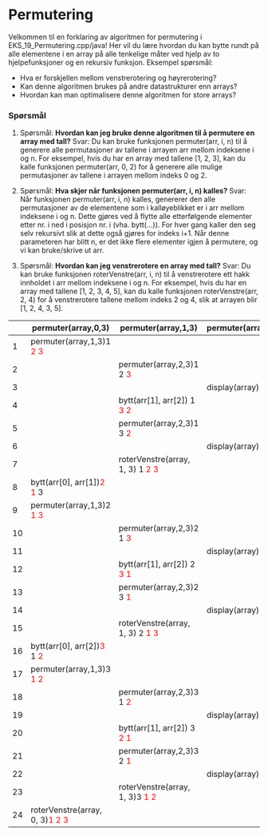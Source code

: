 # Permutering
Velkommen til en forklaring av algoritmen for permutering i EKS_19_Permutering.cpp/java! Her vil du lære hvordan du kan bytte rundt på alle elementene i en array på alle tenkelige måter ved hjelp av to hjelpefunksjoner og en rekursiv funksjon. Eksempel spørsmål:  
- Hva er forskjellen mellom venstrerotering og høyrerotering?  
- Kan denne algoritmen brukes på andre datastrukturer enn arrays?  
- Hvordan kan man optimalisere denne algoritmen for store arrays?

### Spørsmål
1. Spørsmål: **Hvordan kan jeg bruke denne algoritmen til å permutere en array med tall?**
	Svar: Du kan bruke funksjonen permuter(arr, i, n) til å generere alle permutasjoner av tallene i arrayen arr mellom indeksene i og n. For eksempel, hvis du har en array med tallene [1, 2, 3], kan du kalle funksjonen permuter(arr, 0, 2) for å generere alle mulige permutasjoner av tallene i arrayen mellom indeks 0 og 2.

2. Spørsmål: **Hva skjer når funksjonen permuter(arr, i, n) kalles?**
 Svar: Når funksjonen permuter(arr, i, n) kalles, genererer den alle permutasjoner av de elementene som i kalløyeblikket er i arr mellom indeksene i og n. Dette gjøres ved å flytte alle etterfølgende elementer etter nr. i ned i posisjon nr. i (vha. bytt(...)). For hver gang kaller den seg selv rekursivt slik at dette også gjøres for indeks i+1. Når denne parameteren har blitt n, er det ikke flere elementer igjen å permutere, og vi kan bruke/skrive ut arr.

3. Spørsmål: **Hvordan kan jeg venstrerotere en array med tall?**
	Svar: Du kan bruke funksjonen roterVenstre(arr, i, n) til å venstrerotere ett hakk innholdet i arr mellom indeksene i og n. For eksempel, hvis du har en array med tallene [1, 2, 3, 4, 5], kan du kalle funksjonen roterVenstre(arr, 2, 4) for å venstrerotere tallene mellom indeks 2 og 4, slik at arrayen blir [1, 2, 4, 3, 5].

|     | permuter(array,0,3)                               |    permuter(array,1,3)                                 |    permuter(array,2,3)  |
| --- | ------------------------------------------------- | --------------------------------------------------- | -------------------- |
| 1   | permuter(array,1,3)1<font color="red"> 2 3</font> |                                                     |                      |
| 2   |                                                   | permuter(array,2,3)1 2<font color="red"> 3</font>   |                      |
| 3   |                                                   |                                                     | display(array) 1 2 3 |
| 4   |                                                   | bytt(arr[1], arr[2]) 1 <font color="red">3 2</font> |                      |
| 5   |                                                   | permuter(array,2,3)1 3<font color="red"> 2</font>                                                    |                      |
| 6   |                                                   |                                                     | display(array) 1 3 2                      |
| 7   |                                                   |roterVenstre(array, 1, 3) 1 <font color="red">2 3</font>                                                     |                      |
| 8   | bytt(arr[0], arr[1])<font color="red">2 1</font> 3                                                  |                                                     |                      |
| 9   |permuter(array,1,3)2<font color="red"> 1 3</font>                                                   |                                                     |                      |
| 10  |                                                   |permuter(array,2,3)2 1<font color="red"> 3</font>                                                     |                      |
| 11  |                                                   |                                                     |display(array) 2 1 3                    |
| 12  |                                                   |bytt(arr[1], arr[2]) 2 <font color="red">3 1</font>                                                     |                      |
| 13  |                                                   |permuter(array,2,3)2 3<font color="red"> 1</font>                                                     |                      |
| 14  |                                                   |                                                     |display(array) 2 3 1                      |
| 15  |                                                   |roterVenstre(array, 1, 3) 2 <font color="red">1 3</font>                                                     |                      |
| 16  |bytt(arr[0], arr[2])<font color="red">3</font> 1 <font color="red">2</font>                                                   |                                                     |                      |
| 17  |permuter(array,1,3)3<font color="red"> 1 2</font>                                                   |                                                     |                      |
| 18  |                                                   |permuter(array,2,3)3 1<font color="red"> 2</font>                                                     |                      |
| 19  |                                                   |                                                     |display(array) 3 1 2                      |
| 20  |                                                   |bytt(arr[1], arr[2]) 3 <font color="red">2 1</font>                                                     |                      |
| 21  |                                                   |permuter(array,2,3)3 2<font color="red"> 1</font>                                                     |                      |
| 22  |                                                   |                                                     |display(array) 3 2 1                      |
| 23  |                                                   |roterVenstre(array, 1, 3)3 <font color="red">1 2</font>                                                     |                      |
| 24  |roterVenstre(array, 0, 3)<font color="red">1 2 3</font>                                                   |                                                     |                      |
